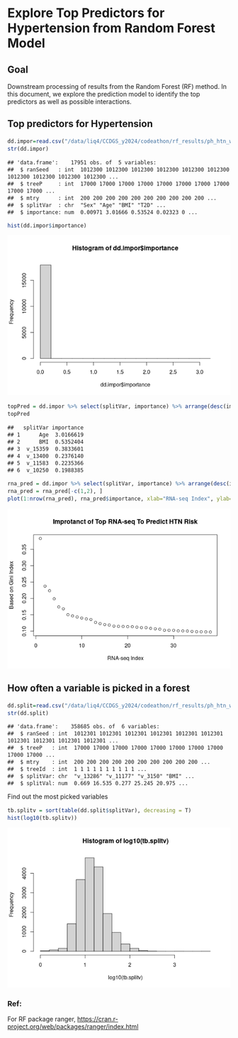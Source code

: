 Explore Top Predictors for Hypertension from Random Forest Model
================

## Goal

Downstream processing of results from the Random Forest (RF) method. In
this document, we explore the prediction model to identify the top
predictors as well as possible interactions.

## Top predictors for Hypertension

``` r
dd.impor=read.csv("/data/liq4/CCDGS_y2024/codeathon/rf_results/ph_htn_wCov/htn_mtry200_covRF_rf_impor.csv", header=T, as.is=T)
str(dd.impor)
```

    ## 'data.frame':    17951 obs. of  5 variables:
    ##  $ ranSeed   : int  1012300 1012300 1012300 1012300 1012300 1012300 1012300 1012300 1012300 1012300 ...
    ##  $ treeP     : int  17000 17000 17000 17000 17000 17000 17000 17000 17000 17000 ...
    ##  $ mtry      : int  200 200 200 200 200 200 200 200 200 200 ...
    ##  $ splitVar  : chr  "Sex" "Age" "BMI" "T2D" ...
    ##  $ importance: num  0.00971 3.01666 0.53524 0.02323 0 ...

``` r
hist(dd.impor$importance)
```

![](RandomForest_HTNModel_files/figure-gfm/unnamed-chunk-1-1.png)<!-- -->

``` r
topPred = dd.impor %>% select(splitVar, importance) %>% arrange(desc(importance)) %>% head()
topPred
```

    ##   splitVar importance
    ## 1      Age  3.0166619
    ## 2      BMI  0.5352404
    ## 3  v_15359  0.3833601
    ## 4  v_13400  0.2376140
    ## 5  v_11583  0.2235366
    ## 6  v_10250  0.1988385

``` r
rna_pred = dd.impor %>% select(splitVar, importance) %>% arrange(desc(importance))%>% head(n=40)
rna_pred = rna_pred[-c(1,2), ]
plot(1:nrow(rna_pred), rna_pred$importance, xlab="RNA-seq Index", ylab="Based on Gini Index", main="Improtanct of Top RNA-seq To Predict HTN Risk")
```

![](RandomForest_HTNModel_files/figure-gfm/unnamed-chunk-2-1.png)<!-- -->

## How often a variable is picked in a forest

``` r
dd.split=read.csv("/data/liq4/CCDGS_y2024/codeathon/rf_results/ph_htn_wCov/htn_mtry200_covRF_rf_split.csv", header=T, as.is=T)
str(dd.split)
```

    ## 'data.frame':    358685 obs. of  6 variables:
    ##  $ ranSeed : int  1012301 1012301 1012301 1012301 1012301 1012301 1012301 1012301 1012301 1012301 ...
    ##  $ treeP   : int  17000 17000 17000 17000 17000 17000 17000 17000 17000 17000 ...
    ##  $ mtry    : int  200 200 200 200 200 200 200 200 200 200 ...
    ##  $ treeId  : int  1 1 1 1 1 1 1 1 1 1 ...
    ##  $ splitVar: chr  "v_13286" "v_11177" "v_3150" "BMI" ...
    ##  $ splitVal: num  0.669 16.535 0.277 25.245 20.975 ...

Find out the most picked variables

``` r
tb.splitv = sort(table(dd.split$splitVar), decreasing = T)
hist(log10(tb.splitv))
```

![](RandomForest_HTNModel_files/figure-gfm/unnamed-chunk-4-1.png)<!-- -->

### Ref:

For RF package ranger,
<https://cran.r-project.org/web/packages/ranger/index.html>
